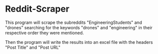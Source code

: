 # Reddit-Scraper

This program will scrape the subreddits "EngineeringStudents" and "drones" searching for the keywords "drones" and "engineering" in their respective order they were mentioned.

Then the program will write the results into an excel file with the headers "Post Title" and "Post URL"
